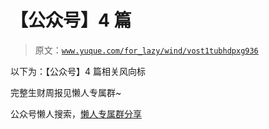 # 【公众号】4 篇

> 原文：[`www.yuque.com/for_lazy/wind/vost1tubhdpxg936`](https://www.yuque.com/for_lazy/wind/vost1tubhdpxg936)

以下为：【公众号】4 篇相关风向标

完整生财周报见懒人专属群~

公众号懒人搜索，[懒人专属群分享](https://lazybook.fun/#/blog/group)